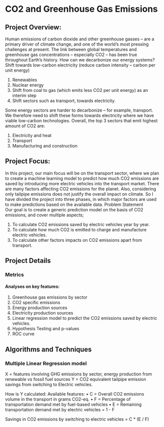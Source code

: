 # CO2 and Greenhouse Gas Emissions
## Project Overview:
Human emissions of carbon dioxide and other greenhouse gasses – are a primary driver of climate change, and one of the world’s most pressing challenges at present. The link between global temperatures and greenhouse gas concentrations – especially CO2 – has been true throughout Earth’s history.
How can we decarbonize our energy systems?
Shift towards low-carbon electricity (reduce carbon intensity – carbon per unit energy)
1. Renewables
2. Nuclear energy
3. Shift from coal to gas (which emits less CO2 per unit energy) as an interim step
4. Shift sectors such as transport, towards electricity.

Some energy sectors are harder to decarbonize – for example, transport. We therefore need to shift these forms towards electricity where we have viable low-carbon technologies.
Overall, the top 3 sectors that emit highest amount of CO2 are:

1. Electricity and heat
2. Transport
3. Manufacturing and construction

## Project Focus:
In this project, our main focus will be on the transport sector, where we plan to create a machine learning model to predict how much CO2 emissions are saved by introducing more electric vehicles into the transport market.
There are many factors affecting CO2 emissions for the planet. Also, considering only tailpipe emissions does not justify the overall impact on climate. So I have divided the project into three phases, in which major factors are used to make predictions based on the available data.
Problem Statement  
Our goal is to create a generic prediction model on the basis of CO2 emissions, and cover multiple aspects;
1.	To calculate CO2 emissions saved by electric vehicles year by year.
2.	To calculate how much CO2 is emitted to charge and manufacture electric vehicles.
3.	To calculate other factors impacts on  CO2 emissions apart from transport.


## Project Details
### Metrics
#### Analyses on key features:
1.	Greenhouse gas emissions by sector
2.	CO2 specific emissions
3.	Energy production sources
4.	Electricity production sources
2.	Linear regression model to predict the CO2 emissions saved by electric vehicles.
3.	Hypothesis Testing and p-values
4.	ROC curve


## Algorithms and Techniques 
### Multiple Linear Regression model

X = features involving GHG emissions by sector, energy production from renewable vs fossil fuel sources
Y = CO2 equivalent tailpipe emission savings from switching to Electric vehicles.

How is Y calculated:
Available features:
•	C = Overall CO2 emissions volume in the transport in grams CO2-eq.
•	F = Percentage of transportation demand met by fuel-based vehicles
•	E = Remaining transportation demand met by electric vehicles = 1 - F

Savings in CO2 emissions by switching to electric vehicles = C * (E / F)


